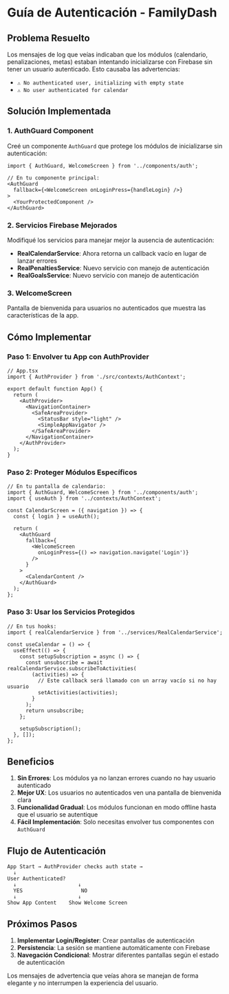 # Guía de Autenticación - FamilyDash

## Problema Resuelto

Los mensajes de log que veías indicaban que los módulos (calendario, penalizaciones, metas) estaban intentando inicializarse con Firebase sin tener un usuario autenticado. Esto causaba las advertencias:

- `⚠️ No authenticated user, initializing with empty state`
- `⚠️ No user authenticated for calendar`

## Solución Implementada

### 1. **AuthGuard Component**
Creé un componente `AuthGuard` que protege los módulos de inicializarse sin autenticación:

```tsx
import { AuthGuard, WelcomeScreen } from '../components/auth';

// En tu componente principal:
<AuthGuard 
  fallback={<WelcomeScreen onLoginPress={handleLogin} />}
>
  <YourProtectedComponent />
</AuthGuard>
```

### 2. **Servicios Firebase Mejorados**
Modifiqué los servicios para manejar mejor la ausencia de autenticación:

- **RealCalendarService**: Ahora retorna un callback vacío en lugar de lanzar errores
- **RealPenaltiesService**: Nuevo servicio con manejo de autenticación
- **RealGoalsService**: Nuevo servicio con manejo de autenticación

### 3. **WelcomeScreen**
Pantalla de bienvenida para usuarios no autenticados que muestra las características de la app.

## Cómo Implementar

### Paso 1: Envolver tu App con AuthProvider
```tsx
// App.tsx
import { AuthProvider } from './src/contexts/AuthContext';

export default function App() {
  return (
    <AuthProvider>
      <NavigationContainer>
        <SafeAreaProvider>
          <StatusBar style="light" />
          <SimpleAppNavigator />
        </SafeAreaProvider>
      </NavigationContainer>
    </AuthProvider>
  );
}
```

### Paso 2: Proteger Módulos Específicos
```tsx
// En tu pantalla de calendario:
import { AuthGuard, WelcomeScreen } from '../components/auth';
import { useAuth } from '../contexts/AuthContext';

const CalendarScreen = ({ navigation }) => {
  const { login } = useAuth();

  return (
    <AuthGuard 
      fallback={
        <WelcomeScreen 
          onLoginPress={() => navigation.navigate('Login')}
        />
      }
    >
      <CalendarContent />
    </AuthGuard>
  );
};
```

### Paso 3: Usar los Servicios Protegidos
```tsx
// En tus hooks:
import { realCalendarService } from '../services/RealCalendarService';

const useCalendar = () => {
  useEffect(() => {
    const setupSubscription = async () => {
      const unsubscribe = await realCalendarService.subscribeToActivities(
        (activities) => {
          // Este callback será llamado con un array vacío si no hay usuario
          setActivities(activities);
        }
      );
      return unsubscribe;
    };

    setupSubscription();
  }, []);
};
```

## Beneficios

1. **Sin Errores**: Los módulos ya no lanzan errores cuando no hay usuario autenticado
2. **Mejor UX**: Los usuarios no autenticados ven una pantalla de bienvenida clara
3. **Funcionalidad Gradual**: Los módulos funcionan en modo offline hasta que el usuario se autentique
4. **Fácil Implementación**: Solo necesitas envolver tus componentes con `AuthGuard`

## Flujo de Autenticación

```
App Start → AuthProvider checks auth state → 
  ↓
User Authenticated? 
  ↓                    ↓
  YES                   NO
  ↓                    ↓
Show App Content    Show Welcome Screen
```

## Próximos Pasos

1. **Implementar Login/Register**: Crear pantallas de autenticación
2. **Persistencia**: La sesión se mantiene automáticamente con Firebase
3. **Navegación Condicional**: Mostrar diferentes pantallas según el estado de autenticación

Los mensajes de advertencia que veías ahora se manejan de forma elegante y no interrumpen la experiencia del usuario.
